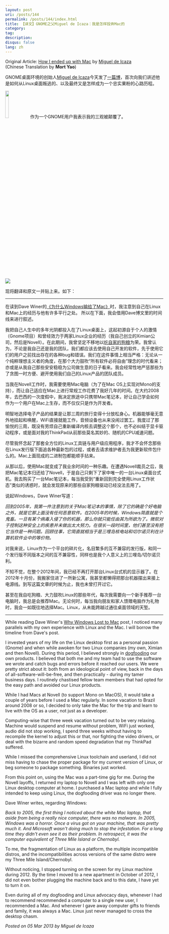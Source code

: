 ```yaml
---
layout: post
uri: /posts/144
permalink: /posts/144/index.html
title: 【译文】GNOME之父Miguel de Icaza：我是怎样投奔Mac的
category:
tag:
description:
disqus: false
lang: zh
---
```

Original Article: [How I ended up with Mac](http://tirania.org/blog/archive/2013/Mar-05.html) by [Miguel de Icaza](https://twitter.com/migueldeicaza)  
(Chinese Translation by __Mort Yao__)

GNOME桌面环境的创始人[Miguel de Icaza](http://en.wikipedia.org/wiki/Miguel_de_Icaza)今天发了[一篇博](http://tirania.org/blog/archive/2013/Mar-05.html)，首次向我们讲述他是如何从Linux桌面叛逃的、以及最终又是怎样成为一个忠实果粉的心路历程。

<img src="http://static.tieba.baidu.com/tb/editor/images/baodong/b_0036.gif" width="15%" /> 作为一个GNOME用户我表示我的三观被颠覆了。

![](http://i.imgur.com/P27mcKE.png)

现将翻译和原文一并贴上来。如下：

***

在读到Dave Winer的[《为什么Windows输给了Mac》](http://threads2.scripting.com/2013/march/whyWindowsLostToMac)时，我注意到自己在Linux和Mac上的经历与他有许多平行之处。
所以在下面，我会借用Dave博文里的时间线来进行叙述。

我把自己人生中的多年光阴都投入在了Linux桌面上，这起初源自于个人的激情（Gnome项目）和曾经效力于两家Linux企业的经历（我自己创立的Ximian公司，然后是Novell）。在此期间，我曾坚定不移地以[吃自家的狗粮](http://zh.wikipedia.org/wiki/Eating_your_own_dog_food)为荣。我曾认为，不论是我自己还是我的团队，我们都应该去使用自己开发的软件，先于使用它们的用户之前找出存在的各种bug和错误。我们在这件事情上相当严格：无论从一个纯粹理想主义者的角度，在那个大力鼓吹“所有软件必将自由”理念的时代看来；亦或是从我自己那些安安稳稳为公司做生意的日子看来。我会经常性地严惩那些为了贪图一时方便、避开使用我们自己的Linux产品的团队成员。

当我在Novell工作时，我需要使用Mac电脑（为了在Mac OS上实现对Mono的支持），而让自己适应在Mac上进行常规工作花费了我好几年的时间。在大约2008年，去巴西的一次度假中，我决定旅途中只携带Mac笔记本，好让自己学会如何作为一个用户在Mac上生存，而不仅仅只是作为开发者。

明智地选择电子产品的结果是让那三周的旅行变得十分放松身心。机器能够毫无意外地挂起和唤醒，WiFi直接就能工作，音频设备也从来没闹过罢工。我度过了那愉悦的三周，既没有劳烦自己重新编译内核去调整这个那个，也不必纠结于显卡驱动程序，或是面对我的ThinkPad从前那些莫名其妙的、随机的CPU减速问题。

尽管我怀念起了那套全方位的Linux工具链与用户级应用程序，我才不会怀念那些在Linux发行版下面追各种最新包的过程，或者去请求维护者去为我更新软件包什么的。Mac上面现成的二进制包都能顺手拈来。

从那以后，使用Mac就变成了我业余时间的一种乐趣。在遭遇Novell裁员之后，我把Mac笔记本归还给了Novell，于是自己只剩下了家中唯一的一台Linux桌面台式机。我去购买了一台Mac笔记本，每当我受到“重新回到完全使用Linux工作状态”类似的诱惑时，就会发现原来的那些自家狗粮驱动已经没法去用了。

说起Windows，Dave Winer写道：

_回到2005年，我第一件注意到的关于Mac笔记本的事情，除了它的确是个好电脑之外，就是它那上面没有任何恶意软件。在2005年的时候，Windows简直就是个鬼畜。一旦有某个病毒入侵了你的机器，那么你就只能任由其为所欲为了。微软对于控制这种安全上的疾患并未做出太大努力。在很长一段时间里，他们甚至没有把它当作是一种问题。回顾往事，它简直就相当于是三哩岛核电站和切尔诺贝利在计算机软件业中的等价物。_

对我来说，Linux作为一个平台的碎片化，名目繁多的互不兼容的发行版，和同一个发行版不同版本之间的互不兼容性，同样也是我个人意义上的三哩岛/切尔诺贝利。

不知不觉，在整个2012年间，我已经不再打开那台Linux台式机的显示器了。在2012年十月份，我搬家住进了一所新公寓，我甚至都懒得把那台机器摆出来接上电源线。到写这篇文章的时候为止，我也未曾打开过它。

甚至在我自吃狗粮、大力鼓吹Linux的那些年代，每次我需要向一个新手推荐一台电脑时，我总是会推荐Mac。无论何时，每当我向朋友和家人馈赠电脑作为礼物时，我会一如既往地选择Mac。Linux，从未能跨越过通往桌面领域的天堑。

***

While reading Dave Winer's [Why Windows Lost to Mac](http://threads2.scripting.com/2013/march/whyWindowsLostToMac) post, I noticed many parallels with my own experience with Linux and the Mac. I will borrow the timeline from Dave's post.

I invested years of my life on the Linux desktop first as a personal passion (Gnome) and when while awoken for two Linux companies (my own, Ximian and then Novell). During this period, I believed strongly in [dogfooding](http://en.wikipedia.org/wiki/Eating_your_own_dog_food) our own products. I believed that both me and my team had to use the software we wrote and catch bugs and errors before it reached our users. We were pretty strict about it: both from an ideological point of view, back in the days of all-software-will-be-free, and then practically - during my tamer business days. I routinely chastised fellow team members that had opted for the easy path and avoided our Linux products.

While I had Macs at Novell (to support Mono on MacOS), it would take a couple of years before I used a Mac regularly. In some vacation to Brazil around 2008 or so, I decided to only take the Mac for the trip and learn to live with the OS as a user, not just as a developer.

Computing-wise that three week vacation turned out to be very relaxing. Machine would suspend and resume without problem, WiFi just worked, audio did not stop working, I spend three weeks without having to recompile the kernel to adjust this or that, nor fighting the video drivers, or deal with the bizarre and random speed degradation that my ThinkPad suffered.

While I missed the comprehensive Linux toolchain and userland, I did not miss having to chase the proper package for my current version of Linux, or beg someone to package something. Binaries just worked.

From this point on, using the Mac was a part-time gig for me. During the Novell layoffs, I returned my laptop to Novell and I was left with only one Linux desktop computer at home. I purchased a Mac laptop and while I fully intended to keep using Linux, the dogfooding driver was no longer there.

Dave Winer writes, regarding Windows:

_Back to 2005, the first thing I noticed about the white Mac laptop, that aside from being a really nice computer, there was no malware. In 2005, Windows was a horror. Once a virus got on your machine, that was pretty much it. And Microsoft wasn't doing much to stop the infestation. For a long time they didn't even see it as their problem. In retrospect, it was the computer equivalent of Three Mile Island or Chernobyl._

To me, the fragmentation of Linux as a platform, the multiple incompatible distros, and the incompatibilities across versions of the same distro were my Three Mile Island/Chernobyl.

Without noticing, I stopped turning on the screen for my Linux machine during 2012. By the time I moved to a new apartment in October of 2012, I did not even bother plugging the machine back and to this date, I have yet to turn it on.

Even during all of my dogfooding and Linux advocacy days, whenever I had to recommend recommended a computer to a single new user, I recommended a Mac. And whenever I gave away computer gifts to friends and family, it was always a Mac. Linux just never managed to cross the desktop chasm.

_Posted on 05 Mar 2013 by Miguel de Icaza_
